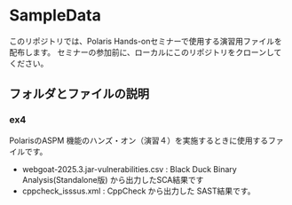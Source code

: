 # SampleData

このリポジトリでは、Polaris Hands-onセミナーで使用する演習用ファイルを配布します。
セミナーの参加前に、ローカルにこのリポジトリをクローンしてください。

## フォルダとファイルの説明

### ex4

PolarisのASPM 機能のハンズ・オン（演習４）を実施するときに使用するファイルです。

* webgoat-2025.3.jar-vulnerabilities.csv : Black Duck Binary Analysis(Standalone版) から出力したSCA結果です
* cppcheck_isssus.xml : CppCheck から出力した SAST結果です。

